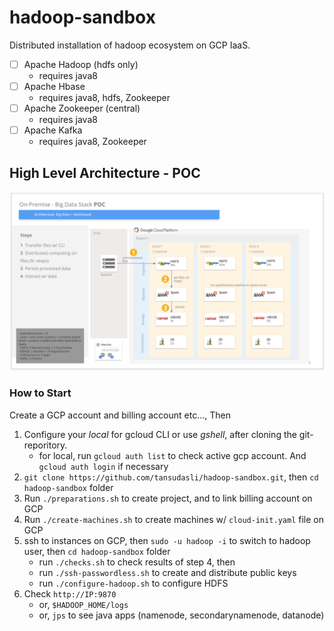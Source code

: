 # hadoop-sandbox

Distributed installation of hadoop ecosystem on GCP IaaS.

- [ ] Apache Hadoop (hdfs only)
    - requires java8
- [ ] Apache Hbase 
    - requires java8, hdfs, Zookeeper
- [ ] Apache Zookeeper (central)
    - requires java8
- [ ] Apache Kafka
    - requires java8, Zookeeper


## High Level Architecture - POC
   
![Image](doc/hadoop-ecosystem-architecture.png)

### How to Start

Create a GCP account and billing account etc..., Then

1. Configure your _local_ for gcloud CLI or use _gshell_, after cloning the git-reporitory.
    - for local, run `gcloud auth list` to check active gcp account. And `gcloud auth login` if necessary
2. `git clone https://github.com/tansudasli/hadoop-sandbox.git`, then `cd hadoop-sandbox` folder
3. Run `./preparations.sh` to create project, and to link billing account on GCP
4. Run `./create-machines.sh` to create machines w/ `cloud-init.yaml` file on GCP
5. ssh to instances on GCP, then `sudo -u hadoop -i` to switch to hadoop user, then `cd hadoop-sandbox` folder
    - run `./checks.sh` to check results of step 4, then
    - run `./ssh-passwordless.sh` to create and distribute public keys
    - run `./configure-hadoop.sh` to configure HDFS
6. Check `http://IP:9870`
    - or, `$HADOOP_HOME/logs`
    - or, `jps` to see java apps (namenode, secondarynamenode, datanode)

